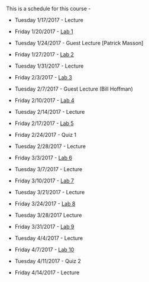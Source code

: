 This is a schedule for this course -

* Tuesday 1/17/2017 - Lecture

* Friday 1/20/2017 - [Lab 1](Labs/Lab1.md)

* Tuesday 1/24/2017 - Guest Lecture [Patrick Masson]

* Friday 1/27/2017 - [Lab 2](Labs/Lab2.md)

* Tuesday 1/31/2017 - Lecture

* Friday 2/3/2017 - [Lab 3](Labs/Lab3.md)

* Tuesday 2/7/2017 - Guest Lecture (Bill Hoffman)

* Friday 2/10/2017 - [Lab 4](Labs/Lab4.md)

* Tuesday 2/14/2017 - Lecture

* Friday 2/17/2017 - [Lab 5](Labs/Lab5.md)

* Friday 2/24/2017 - Quiz 1

* Tuesday 2/28/2017 - Lecture 

* Friday 3/3/2017 - [Lab 6](Labs/Lab6.md)

* Tuesday 3/7/2017 - Lecture

* Friday 3/10/2017 - [Lab 7](Labs/Lab7.md)

* Tuesday 3/21/2017 - Lecture

* Friday 3/24/2017 - [Lab 8](Labs/Lab8.md)

* Tuesday 3/28/2017 Lecture

* Friday 3/31/2017 - [Lab 9](Labs/Lab9.md)

* Tuesday 4/4/2017 - Lecture

* Friday 4/7/2017 - [Lab 10](Labs/Lab10.md)

* Tuesday 4/11/2017 - Quiz 2

* Friday 4/14/2017 - Lecture
